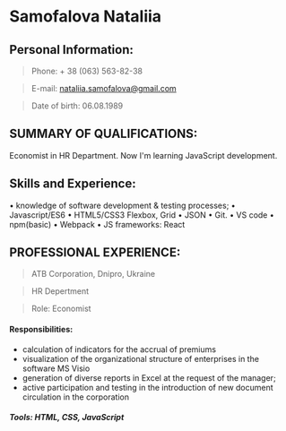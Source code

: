 # Samofalova Nataliia

## Personal Information:

> Phone: + 38 (063) 563-82-38

> E-mail: nataliia.samofalova@gmail.com

> Date of birth: 06.08.1989

## SUMMARY OF QUALIFICATIONS:

Economist in HR Department. Now I'm learning JavaScript development.

## Skills and Experience:

•	knowledge of software development & testing processes; 
•	Javascript/ES6
•	HTML5/CSS3 Flexbox, Grid
•	JSON
•	Git.
•	VS code
•	npm(basic)
•	Webpack
•	JS frameworks: React

## PROFESSIONAL EXPERIENCE:

> ATB Сorporation, Dnipro, Ukraine

> HR Depertment

> Role: Economist

#### Responsibilities:

- calculation of indicators for the accrual of premiums
- visualization of the organizational structure of enterprises in the software MS Visio
- generation of diverse reports in Excel at the request of the manager;
- active participation and testing in the introduction of new document circulation in the corporation


##### Tools: HTML, CSS, JavaScript